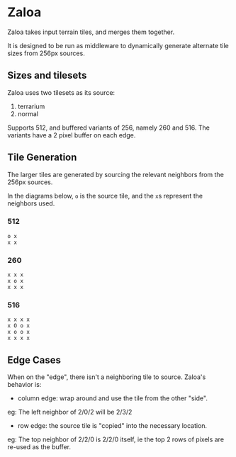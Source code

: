 Zaloa
=====

Zaloa takes input terrain tiles, and merges them together.

It is designed to be run as middleware to dynamically generate alternate tile sizes from 256px sources.

Sizes and tilesets
------------------

Zaloa uses two tilesets as its source:

1. terrarium
2. normal

Supports 512, and buffered variants of 256, namely 260 and 516. The variants have a 2 pixel buffer on each edge.

Tile Generation
---------------

The larger tiles are generated by sourcing the relevant neighbors from the 256px sources.

In the diagrams below, `o` is the source tile, and the `x`s represent the neighbors used.

### 512

```
o x
x x
```

### 260

```
x x x
x o x
x x x
```

### 516

```
x x x x
x O o x
x o o x
x x x x
```

Edge Cases
----------

When on the "edge", there isn't a neighboring tile to source. Zaloa's behavior is:

* column edge: wrap around and use the tile from the other "side".

eg: The left neighbor of 2/0/2 will be 2/3/2

* row edge: the source tile is "copied" into the necessary location.

eg: The top neighbor of 2/2/0 is 2/2/0 itself, ie the top 2 rows of pixels are re-used as the buffer.
